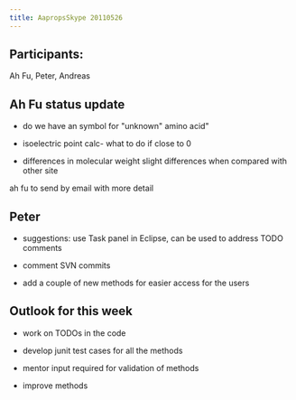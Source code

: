 ```yaml
---
title: AapropsSkype 20110526
---
```


Participants:
-------------

Ah Fu, Peter, Andreas

Ah Fu status update
-------------------

- do we have an symbol for "unknown" amino acid"

- isoelectric point calc- what to do if close to 0

- differences in molecular weight slight differences when compared with
other site

ah fu to send by email with more detail

Peter
-----

- suggestions: use Task panel in Eclipse, can be used to address TODO
comments

- comment SVN commits

- add a couple of new methods for easier access for the users

Outlook for this week
---------------------

- work on TODOs in the code

- develop junit test cases for all the methods

- mentor input required for validation of methods

- improve methods
